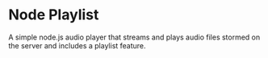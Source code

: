 # Node Playlist

A simple node.js audio player that streams and plays audio files stormed on the server and includes a playlist feature.
